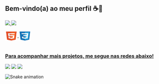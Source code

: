 ## Bem-vindo(a) ao meu perfil ☕🍁

 <div>
   <a href="https://github.com/IanVinics">
   <img height="180em" src="https://github-readme-stats.vercel.app/api?username=IanVinics&show_icons=true&theme=midnight-purple&include_all_commits=true&count_private=true"/>
   <img height="178em" src="https://github-readme-stats.vercel.app/api/top-langs/?username=IanVinics&layout=compact&langs_count=6&theme=midnight-purple"/>

</div>
<div style="display: inline_block"><br>
  <!-- <img align="center" alt="Js" height="30" width="40" src="https://raw.githubusercontent.com/devicons/devicon/master/icons/javascript/javascript-plain.svg"> -->
  <img align="center" alt="HTML" height="30" width="40" src="https://raw.githubusercontent.com/devicons/devicon/master/icons/html5/html5-original.svg">
  <img align="center" alt="CSS" height="30" width="40" src="https://raw.githubusercontent.com/devicons/devicon/master/icons/css3/css3-original.svg">
</div>
 
 <br>
 
  ### Para acompanhar mais projetos, me segue nas redes abaixo!
 
<div> 
 <!-- <a href="" target="_blank"><img src="https://img.shields.io/badge/YouTube-FF0000?style=for-the-badge&logo=youtube&logoColor=white" target="_blank"></a> -->
  <a href="https://www.instagram.com/ian_vynics/" target="_blank"><img src="https://img.shields.io/badge/-Instagram-%23E4405F?style=for-the-badge&logo=instagram&logoColor=white" target="_blank"></a>
 <!-- <a href="" target="_blank"><img src="https://img.shields.io/badge/Discord-7289DA?style=for-the-badge&logo=discord&logoColor=white" target="_blank"></a> -->
  <a href = "https://mail.google.com/mail/u/0/?fs=1&tf=cm&source=mailto&to=ianvinics@gmail.com"><img src="https://img.shields.io/badge/-Gmail-%23333?style=for-the-badge&logo=gmail&logoColor=white" target="_blank"></a>
  <a href="https://www.linkedin.com/in/ian-vinícius-623a49253/?originalSubdomain=br&original_referer=https%3A%2F%2Fwww.linkedin.com%2F" target="_blank"><img src="https://img.shields.io/badge/-LinkedIn-%230077B5?style=for-the-badge&logo=linkedin&logoColor=white" target="_blank"></a> 
 
  ![Snake animation](https://github.com/IanVinics/IanVinics/blob/output/github-contribution-grid-snake.svg)

</div>
